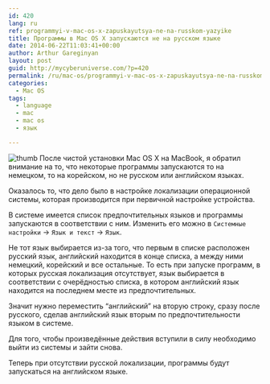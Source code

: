 ```yaml
---
id: 420
lang: ru
ref: programmyi-v-mac-os-x-zapuskayutsya-ne-na-russkom-yazyike
title: Программы в Mac OS X запускаются не на русском языке
date: 2014-06-22T11:03:41+00:00
author: Arthur Gareginyan
layout: post
guid: http://mycyberuniverse.com/?p=420
permalink: /ru/mac-os/programmyi-v-mac-os-x-zapuskayutsya-ne-na-russkom-yazyike.html
categories:
  - Mac OS
tags:
  - language
  - mac
  - mac os
  - язык

---
```


![thumb]()
После чистой установки Mac OS X на MacBook, я обратил внимание на то, что некоторые программы запускаются то на немецком, то на корейском, но не русском или английском языках.


Оказалось то, что дело было в настройке локализации операционной системы, которая производится при первичной настройке устройства. 

В системе имеется список предпочтительных языков и программы запускаются в соответствии с ним. Изменить его можно в `Системные настройки` -> `Язык и текст` -> `Язык`.

Не тот язык выбирается из-за того, что первым в списке расположен русский язык, английский находится в конце списка, а между ними немецкий, корейский и все остальные. То есть при запуске программ, в которых русская локализация отсутствует, язык выбирается в соответствии с очерёдностью списка, в котором английский язык находится на последнем месте из предпочтительных.

Значит нужно переместить “английский” на вторую строку, сразу после русского, сделав английский язык вторым по предпочтительности языком в системе. 

Для того, чтобы произведённые действия вступили в силу необходимо выйти из системы и зайти снова.

Теперь при отсутствии русской локализации, программы будут запускаться на английском языке.
